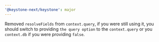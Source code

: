 ```yaml
---
'@keystone-next/keystone': major
---
```


Removed `resolveFields` from `context.query`, if you were still using it, you should switch to providing `the query option` to the `context.query` or you `context.db` if you were providing `false`.
